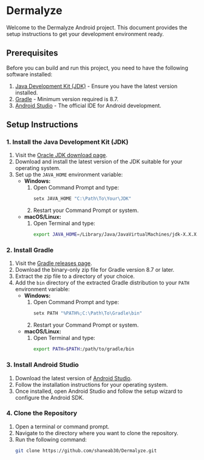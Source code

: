 # Dermalyze

Welcome to the Dermalyze Android project. This document provides the setup instructions to get your development environment ready.

## Prerequisites

Before you can build and run this project, you need to have the following software installed:

1. [Java Development Kit (JDK)](https://www.oracle.com/java/technologies/javase-jdk11-downloads.html) - Ensure you have the latest version installed.
2. [Gradle](https://gradle.org/install/) - Minimum version required is 8.7.
3. [Android Studio](https://developer.android.com/studio) - The official IDE for Android development.

## Setup Instructions

### 1. Install the Java Development Kit (JDK)

1. Visit the [Oracle JDK download page](https://www.oracle.com/java/technologies/javase-jdk11-downloads.html).
2. Download and install the latest version of the JDK suitable for your operating system.
3. Set up the `JAVA_HOME` environment variable:
   - **Windows:**
     1. Open Command Prompt and type:
        ```sh
        setx JAVA_HOME "C:\Path\To\Your\JDK"
        ```
     2. Restart your Command Prompt or system.
   - **macOS/Linux:**
     1. Open Terminal and type:
        ```sh
        export JAVA_HOME=/Library/Java/JavaVirtualMachines/jdk-X.X.X.jdk/Contents/Home
        ```

### 2. Install Gradle

1. Visit the [Gradle releases page](https://gradle.org/releases/).
2. Download the binary-only zip file for Gradle version 8.7 or later.
3. Extract the zip file to a directory of your choice.
4. Add the `bin` directory of the extracted Gradle distribution to your `PATH` environment variable:
   - **Windows:**
     1. Open Command Prompt and type:
        ```sh
        setx PATH "%PATH%;C:\Path\To\Gradle\bin"
        ```
     2. Restart your Command Prompt or system.
   - **macOS/Linux:**
     1. Open Terminal and type:
        ```sh
        export PATH=$PATH:/path/to/gradle/bin
        ```

### 3. Install Android Studio

1. Download the latest version of [Android Studio](https://developer.android.com/studio).
2. Follow the installation instructions for your operating system.
3. Once installed, open Android Studio and follow the setup wizard to configure the Android SDK.

### 4. Clone the Repository

1. Open a terminal or command prompt.
2. Navigate to the directory where you want to clone the repository.
3. Run the following command:
   ```sh
   git clone https://github.com/shaneab30/Dermalyze.git
